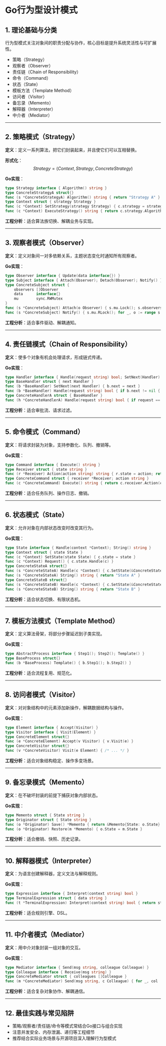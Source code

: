 # Go行为型设计模式

## 1. 理论基础与分类

行为型模式关注对象间的职责分配与协作，核心目标是提升系统灵活性与可扩展性。

- 策略（Strategy）
- 观察者（Observer）
- 责任链（Chain of Responsibility）
- 命令（Command）
- 状态（State）
- 模板方法（Template Method）
- 访问者（Visitor）
- 备忘录（Memento）
- 解释器（Interpreter）
- 中介者（Mediator）

---

## 2. 策略模式（Strategy）

**定义**：定义一系列算法，把它们封装起来，并且使它们可以互相替换。

**形式化**：
$$Strategy = (Context, Strategy, ConcreteStrategy)$$

**Go实现**：

```go
type Strategy interface { Algorithm() string }
type ConcreteStrategyA struct{}
func (s *ConcreteStrategyA) Algorithm() string { return "Strategy A" }
type Context struct { strategy Strategy }
func (c *Context) SetStrategy(strategy Strategy) { c.strategy = strategy }
func (c *Context) ExecuteStrategy() string { return c.strategy.Algorithm() }
```

**工程分析**：适合算法族切换、解耦业务与实现。

---

## 3. 观察者模式（Observer）

**定义**：定义对象间一对多依赖关系，主题状态变化时通知所有观察者。

**Go实现**：

```go
type Observer interface { Update(data interface{}) }
type Subject interface { Attach(Observer); Detach(Observer); Notify() }
type ConcreteSubject struct {
    observers []Observer
    data      interface{}
    mu        sync.RWMutex
}
func (s *ConcreteSubject) Attach(o Observer) { s.mu.Lock(); s.observers = append(s.observers, o); s.mu.Unlock() }
func (s *ConcreteSubject) Notify() { s.mu.RLock(); for _, o := range s.observers { go o.Update(s.data) }; s.mu.RUnlock() }
```

**工程分析**：适合事件驱动、解耦通知。

---

## 4. 责任链模式（Chain of Responsibility）

**定义**：使多个对象有机会处理请求，形成链式传递。

**Go实现**：

```go
type Handler interface { Handle(request string) bool; SetNext(Handler) }
type BaseHandler struct { next Handler }
func (b *BaseHandler) SetNext(next Handler) { b.next = next }
func (b *BaseHandler) Handle(request string) bool { if b.next != nil { return b.next.Handle(request) }; return false }
type ConcreteHandlerA struct { BaseHandler }
func (h *ConcreteHandlerA) Handle(request string) bool { if request == "A" { return true }; return h.BaseHandler.Handle(request) }
```

**工程分析**：适合审批流、请求过滤。

---

## 5. 命令模式（Command）

**定义**：将请求封装为对象，支持参数化、队列、撤销等。

**Go实现**：

```go
type Command interface { Execute() string }
type Receiver struct { state string }
func (r *Receiver) Action(action string) string { r.state = action; return "Receiver: " + action }
type ConcreteCommand struct { receiver *Receiver; action string }
func (c *ConcreteCommand) Execute() string { return c.receiver.Action(c.action) }
```

**工程分析**：适合任务队列、操作日志、撤销。

---

## 6. 状态模式（State）

**定义**：允许对象在内部状态改变时改变其行为。

**Go实现**：

```go
type State interface { Handle(context *Context); String() string }
type Context struct { state State }
func (c *Context) SetState(state State) { c.state = state }
func (c *Context) Request() { c.state.Handle(c) }
type ConcreteStateA struct{}
func (s *ConcreteStateA) Handle(c *Context) { c.SetState(&ConcreteStateB{}) }
func (s *ConcreteStateA) String() string { return "State A" }
type ConcreteStateB struct{}
func (s *ConcreteStateB) Handle(c *Context) { c.SetState(&ConcreteStateA{}) }
func (s *ConcreteStateB) String() string { return "State B" }
```

**工程分析**：适合状态切换、有限状态机。

---

## 7. 模板方法模式（Template Method）

**定义**：定义算法骨架，将部分步骤延迟到子类实现。

**Go实现**：

```go
type AbstractProcess interface { Step1(); Step2(); Template() }
type BaseProcess struct{}
func (b *BaseProcess) Template() { b.Step1(); b.Step2() }
```

**工程分析**：适合流程复用、规范化。

---

## 8. 访问者模式（Visitor）

**定义**：对对象结构中的元素添加新操作，解耦数据结构与操作。

**Go实现**：

```go
type Element interface { Accept(Visitor) }
type Visitor interface { Visit(Element) }
type ConcreteElement struct{}
func (e *ConcreteElement) Accept(v Visitor) { v.Visit(e) }
type ConcreteVisitor struct{}
func (v *ConcreteVisitor) Visit(e Element) { /* ... */ }
```

**工程分析**：适合对象结构稳定、操作多变场景。

---

## 9. 备忘录模式（Memento）

**定义**：在不破坏封装的前提下捕获对象内部状态。

**Go实现**：

```go
type Memento struct { State string }
type Originator struct { State string }
func (o *Originator) Save() *Memento { return &Memento{State: o.State} }
func (o *Originator) Restore(m *Memento) { o.State = m.State }
```

**工程分析**：适合撤销、快照、历史记录。

---

## 10. 解释器模式（Interpreter）

**定义**：为语言创建解释器，定义文法与解释规则。

**Go实现**：

```go
type Expression interface { Interpret(context string) bool }
type TerminalExpression struct { data string }
func (t *TerminalExpression) Interpret(context string) bool { return strings.Contains(context, t.data) }
```

**工程分析**：适合规则引擎、DSL。

---

## 11. 中介者模式（Mediator）

**定义**：用中介对象封装一组对象的交互。

**Go实现**：

```go
type Mediator interface { Send(msg string, colleague Colleague) }
type Colleague interface { Receive(msg string) }
type ConcreteMediator struct { colleagues []Colleague }
func (m *ConcreteMediator) Send(msg string, c Colleague) { for _, col := range m.colleagues { if col != c { col.Receive(msg) } } }
```

**工程分析**：适合复杂对象协作、解耦通信。

---

## 12. 最佳实践与常见陷阱

- 策略/观察者/责任链/命令等模式常结合Go接口与组合实现
- 注意并发安全、内存泄漏、递归等工程细节
- 推荐结合实际业务场景与开源项目深入理解行为型模式

